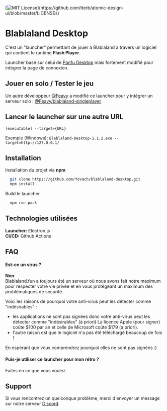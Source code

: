 [![MIT License](https://img.shields.io/apm/l/atomic-design-ui.svg?)](https://github.com/tterb/atomic-design-ui/blob/master/LICENSEs)

# Blablaland Desktop

C'est un "launcher" permettant de jouer à Blablaland à travers un logiciel qui contient le runtime **Flash Player**.

Launcher basé sur celui de [Panfu Desktop](https://github.com/teampanfu/panfu-desktop) mais fortement modifié pour intégrer la page de connexion.


## Jouer en solo / Tester le jeu

Un autre développeur [@Feavy](https://github.com/Feavy) a modifié ce launcher pour y intégrer un serveur solo : [@Feavy/blablaland-singleplayer](https://github.com/feavy/blablaland-singleplayer)


## Lancer le launcher sur une autre URL

```
[executable] --target={URL}
```

Exemple (Windows): ``Blablaland-Desktop-1.1.2.exe --target=http://127.0.0.1/``


## Installation 

Installation du projet via **npm**

```bash 
  git clone https://github.com/Yovach/blablaland-desktop.git
  npm install
```

Build le launcher

```bash 
  npm run pack
```

    
## Technologies utilisées

**Launcher:** Electron.js\
**CI/CD:** Github Actions

  
## FAQ

#### Est-ce un virus ?

**Non**.\
Blablaland.fun a toujours été un serveur où nous avons fait notre maximum pour respecter votre vie privée et en vous protégeant un maximum des problématiques de sécurité. 

Voici les raisons de pourquoi votre anti-virus peut les détecter comme "indésirables" :
- les applications ne sont pas signées donc votre anti-virus peut les détecter comme "indésirables" (à priori)
La licence Apple (pour signer) coûte $100 par an et celle de Microsoft coûte $179 (a priori).
- l'autre raison est que le logiciel n'a pas été téléchargé beaucoup de fois !

En espérant que vous comprendrez pourquoi elles ne sont pas signées :)

#### Puis-je utiliser ce launcher pour mon rétro ?

Faites en ce que vous voulez.


  
## Support

Si vous rencontrez un quelconque problème, merci d'envoyer un message sur notre serveur [Discord](https://discord.gg/DARMqsW).
